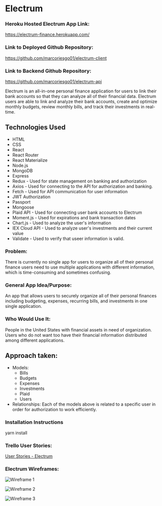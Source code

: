 # Electrum

### Heroku Hosted Electrum App Link:
https://electrum-finance.herokuapp.com/

### Link to Deployed Github Repository:
https://github.com/marcoriesgo01/electrum-client

### Link to Backend Github Repository:
https://github.com/marcoriesgo01/electrum-api

Electrum is an all-in-one personal finance application for users to link their bank accounts so that they can analyze all of their financial data. Electrum users are able to link and analyze their bank accounts, create and optimize monthly budgets, review monthly bills, and track their investments in real-time. 

## Technologies Used
* HTML 
* CSS 
* React 
* React Router
* React Materialize
* Node.js
* MongoDB
* Express
* Redux - Used for state management on banking and authorization
* Axios - Used for connecting to the API for authorization and banking.
* Fetch - Used for API communication for user information
* JWT Authorization
* Passport
* Mongoose
* Plaid API - Used for connecting user bank accounts to Electrum
* Moment.js - Used for expirations and bank transaction dates
* Chart.js - Used to analyze the user's information
* IEX Cloud API - Used to analyze user's investments and their current value
* Validate - Used to verify that useer information is valid.


### Problem: 
There is currently no single app for users to organize all of their personal finance users need to use multiple applications with different information, which is time-consuming and sometimes confusing.

### General App Idea/Purpose: 
An app that allows users to securely organize all of their personal finances including budgeting, expenses, recurring bills, and investments in one single application.

### Who Would Use It: 
People in the United States with financial assets in need of organization. Users who do not want too have their financial information distributed among different applications.

## Approach taken:
* Models: 
    * Bills
    * Budgets
    * Expenses
    * Investments
    * Plaid
    * Users
* Relationships: Each of the models above is related to a specific user in order for authorization to work efficiently.

### Installation Instructions
yarn install

### Trello User Stories:
[User Stories - Electrum](https://trello.com/b/60ZlDlbf/electrum-stories)

### Electrum Wireframes: 
![Wireframe 1](https://github.com/marcoriesgo01/electrum-client/blob/master/src/img/wireframe1.png?raw=true)

![Wireframe 2](https://github.com/marcoriesgo01/electrum-client/blob/master/src/img/wireframe2.png?raw=true)

![Wireframe 3](https://github.com/marcoriesgo01/electrum-client/blob/master/src/img/wireframe3.png?raw=true)